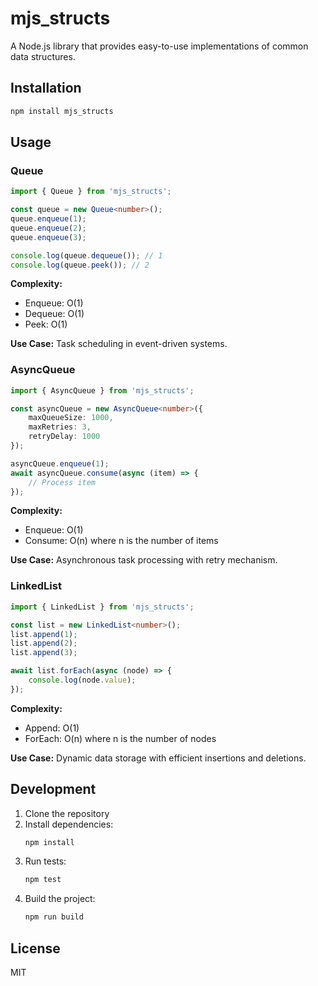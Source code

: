 # mjs_structs

A Node.js library that provides easy-to-use implementations of common data structures.

## Installation

```bash
npm install mjs_structs
```

## Usage

### Queue
```typescript
import { Queue } from 'mjs_structs';

const queue = new Queue<number>();
queue.enqueue(1);
queue.enqueue(2);
queue.enqueue(3);

console.log(queue.dequeue()); // 1
console.log(queue.peek()); // 2
```

**Complexity:**
- Enqueue: O(1)
- Dequeue: O(1)
- Peek: O(1)

**Use Case:** Task scheduling in event-driven systems.

### AsyncQueue
```typescript
import { AsyncQueue } from 'mjs_structs';

const asyncQueue = new AsyncQueue<number>({
    maxQueueSize: 1000,
    maxRetries: 3,
    retryDelay: 1000
});

asyncQueue.enqueue(1);
await asyncQueue.consume(async (item) => {
    // Process item
});
```

**Complexity:**
- Enqueue: O(1)
- Consume: O(n) where n is the number of items

**Use Case:** Asynchronous task processing with retry mechanism.

### LinkedList
```typescript
import { LinkedList } from 'mjs_structs';

const list = new LinkedList<number>();
list.append(1);
list.append(2);
list.append(3);

await list.forEach(async (node) => {
    console.log(node.value);
});
```

**Complexity:**
- Append: O(1)
- ForEach: O(n) where n is the number of nodes

**Use Case:** Dynamic data storage with efficient insertions and deletions.

## Development

1. Clone the repository
2. Install dependencies:
   ```bash
   npm install
   ```
3. Run tests:
   ```bash
   npm test
   ```
4. Build the project:
   ```bash
   npm run build
   ```

## License

MIT
